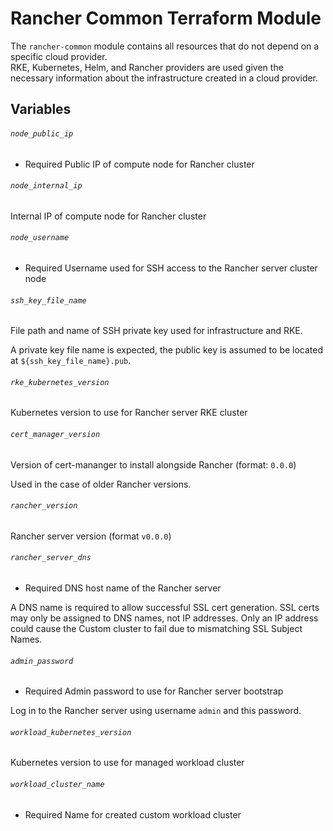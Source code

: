 # Rancher Common Terraform Module

The `rancher-common` module contains all resources that do not depend on a specific cloud provider.  
RKE, Kubernetes, Helm, and Rancher providers are used given the necessary information about the infrastructure created in a cloud provider.

## Variables

###### `node_public_ip`
- Required
Public IP of compute node for Rancher cluster

###### `node_internal_ip`
Internal IP of compute node for Rancher cluster

###### `node_username`
- Required
Username used for SSH access to the Rancher server cluster node

###### `ssh_key_file_name`
File path and name of SSH private key used for infrastructure and RKE.

A private key file name is expected, the public key is assumed to be located at `${ssh_key_file_name}.pub`.

###### `rke_kubernetes_version`
Kubernetes version to use for Rancher server RKE cluster

###### `cert_manager_version`
Version of cert-mananger to install alongside Rancher (format: `0.0.0`)

Used in the case of older Rancher versions.

###### `rancher_version`
Rancher server version (format `v0.0.0`)

###### `rancher_server_dns`
- Required
DNS host name of the Rancher server

A DNS name is required to allow successful SSL cert generation.
SSL certs may only be assigned to DNS names, not IP addresses.
Only an IP address could cause the Custom cluster to fail due to mismatching SSL Subject Names.

###### `admin_password`
- Required
Admin password to use for Rancher server bootstrap

Log in to the Rancher server using username `admin` and this password.

###### `workload_kubernetes_version`
Kubernetes version to use for managed workload cluster

###### `workload_cluster_name`
- Required
Name for created custom workload cluster

